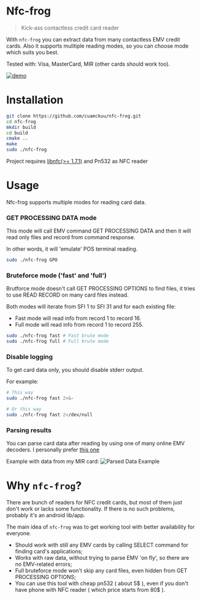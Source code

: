 # Nfc-frog
> Kick-ass contactless credit card reader

With `nfc-frog` you can extract data from many contactless EMV credit cards. Also it supports mulitiple reading modes, so you can choose mode which suits you best.

Tested with: Visa, MasterCard, MIR (other cards should work too).

[![demo](https://asciinema.org/a/ZaCFZU2x9EN5gCAEvogPn4YGm.svg)](https://asciinema.org/a/ZaCFZU2x9EN5gCAEvogPn4YGm?autoplay=1)

# Installation

```bash
git clone https://github.com/cuamckuu/nfc-frog.git
cd nfc-frog
mkdir build
cd build
cmake ..
make
sudo ./nfc-frog

```

Project requires [libnfc(>= 1.7.1)](https://github.com/nfc-tools/libnfc#installation) and Pn532 as NFC reader

# Usage

Nfc-frog supports multiple modes for reading card data.

### GET PROCESSING DATA mode

This mode will call EMV command GET PROCESSING DATA and then it will read only files and record from command response.

In other words, it will 'emulate' POS terminal reading.

```bash
sudo ./nfc-frog GPO
```

### Bruteforce mode ('fast' and 'full')

Brutforce mode doesn't call GET PROCESSING OPTIONS to find files, it tries to use READ RECORD on many card files instead.

Both modes will iterate from SFI 1 to SFI 31 and for each existing file:

- Fast mode will read info from record 1 to record 16.
- Full mode will read info from record 1 to record 255.

```bash
sudo ./nfc-frog fast # Fast brute mode
sudo ./nfc-frog full # Full brute mode
```

### Disable logging

To get card data only, you should disable stderr output.

For example:

```bash
# This way
sudo ./nfc-frog fast 2>&-

# Or this way
sudo ./nfc-frog fast 2>/dev/null
```

### Parsing results

You can parse card data after reading by using one of many online EMV decoders. I personally prefer [this one](http://www.emvlab.org/tlvutils/)

Example with data from my MIR card:
![Parsed Data Example](https://pp.userapi.com/c854324/v854324574/acf4c/4t0KRDZhN8o.jpg)

# Why `nfc-frog`?

There are bunch of readers for NFC credit cards, but most of them just don't work or lacks some functionality. If there is no such problems, probably it's an android lib/app.

The main idea of `nfc-frog` was to get working tool with better availability for everyone. 

- Should work with still any EMV cards by calling SELECT command for finding card's applications;
- Works with raw data, without trying to parse EMV 'on fly', so there are no EMV-related errors;
- Full bruteforce mode won't skip any card files, even hidden from GET PROCESSING OPTIONS;
- You can use this tool with cheap pn532 ( about 5$ ), even if you don't have phone with NFC reader ( which price starts from 80$ ).
